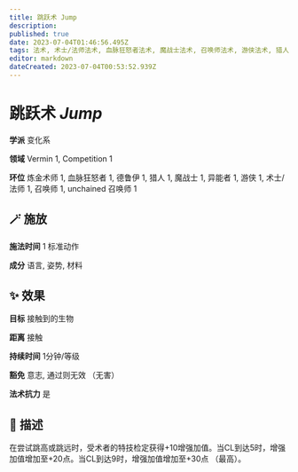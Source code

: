 ```yaml
---
title: 跳跃术 Jump
description: 
published: true
date: 2023-07-04T01:46:56.495Z
tags: 法术, 术士/法师法术, 血脉狂怒者法术, 魔战士法术, 召唤师法术, 游侠法术, 猎人法术, unchained 召唤师法术, 1环法术, 德鲁伊法术, 变化系, 炼金术师法术, 异能者法术, vermin, competition
editor: markdown
dateCreated: 2023-07-04T00:53:52.939Z
---
```


# **跳跃术** *Jump*

**学派** 变化系 

**领域** Vermin 1, Competition 1

**环位** 炼金术师 1, 血脉狂怒者 1, 德鲁伊 1, 猎人 1, 魔战士 1, 异能者 1, 游侠 1, 术士/法师 1, 召唤师 1, unchained 召唤师 1

## 🪄 施放

**施法时间** 1 标准动作

**成分** 语言, 姿势, 材料

## ✨ 效果 

**目标** 接触到的生物 

**距离** 接触  

**持续时间** 1分钟/等级 

**豁免** 意志, 通过则无效 （无害）

**法术抗力** 是

## 📖 描述

在尝试跳高或跳远时，受术者的特技检定获得+10增强加值。当CL到达5时，增强加值增加至+20点。当CL到达9时，增强加值增加至+30点 （最高）。
    